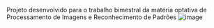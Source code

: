 Projeto desenvolvido para o trabalho bimestral da matéria optativa de Processamento de Imagens e Reconhecimento de Padrões
![image](https://github.com/ana-cdk/pdi-bimestral1/assets/116082619/468689fb-cf38-4f24-8279-dcaef3154c99)
